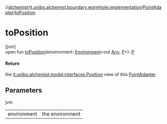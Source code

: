 //[alchemist](../../../index.md)/[it.unibo.alchemist.boundary.wormhole.implementation](../index.md)/[PointAdapter](index.md)/[toPosition](to-position.md)

# toPosition

[jvm]\
open fun [toPosition](to-position.md)(environment: [Environment](../../it.unibo.alchemist.model.interfaces/-environment/index.md)<out [Any](https://kotlinlang.org/api/latest/jvm/stdlib/kotlin/-any/index.html), [P](index.md)>): [P](index.md)

#### Return

the [it.unibo.alchemist.model.interfaces.Position](../../it.unibo.alchemist.model.interfaces/-position/index.md) view of this [PointAdapter](index.md)

## Parameters

jvm

| | |
|---|---|
| environment | the environment |
